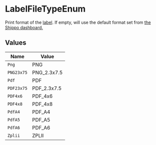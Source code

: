 # LabelFileTypeEnum

Print format of the <a href="https://docs.goshippo.com/docs/shipments/shippinglabelsizes/">label</a>. If empty, will use the default format set from 
<a href="https://apps.goshippo.com/settings/labels">the Shippo dashboard.</a>


## Values

| Name        | Value       |
| ----------- | ----------- |
| `Png`       | PNG         |
| `PNG23x75`  | PNG_2.3x7.5 |
| `Pdf`       | PDF         |
| `PDF23x75`  | PDF_2.3x7.5 |
| `PDF4x6`    | PDF_4x6     |
| `PDF4x8`    | PDF_4x8     |
| `PdfA4`     | PDF_A4      |
| `PdfA5`     | PDF_A5      |
| `PdfA6`     | PDF_A6      |
| `Zplii`     | ZPLII       |